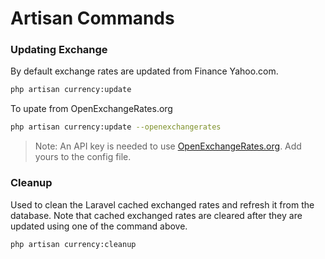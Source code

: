 # Artisan Commands

### Updating Exchange

By default exchange rates are updated from Finance Yahoo.com.

```bash
php artisan currency:update
```

To upate from OpenExchangeRates.org

```bash
php artisan currency:update --openexchangerates
```

> Note: An API key is needed to use [OpenExchangeRates.org](http://OpenExchangeRates.org). Add yours to the config file.

### Cleanup

Used to clean the Laravel cached exchanged rates and refresh it from the database. Note that cached exchanged rates are cleared after they are updated using one of the command above.

```bash
php artisan currency:cleanup
```